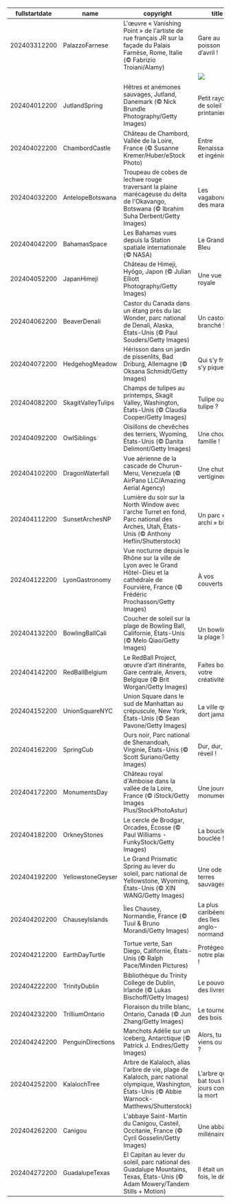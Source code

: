 |fullstartdate|name|copyright|title|image|
|--|--|--|--|--|
202403312200|PalazzoFarnese|L'œuvre « Vanishing Point » de l'artiste de rue français JR sur la façade du Palais Farnèse, Rome, Italie (© Fabrizio Troiani/Alamy)|Gare au poisson d’avril !|![](/fr-FR/2024/04/202403312200PalazzoFarnese.jpg)|
||||![](/fr-FR/2024/04/.jpg)|
202404012200|JutlandSpring|Hêtres et anémones sauvages, Jutland, Danemark (© Nick Brundle Photography/Getty Images)|Petit rayon de soleil printanier|![](/fr-FR/2024/04/202404012200JutlandSpring.jpg)|
202404022200|ChambordCastle|Château de Chambord, Vallée de la Loire, France (© Susanne Kremer/Huber/eStock Photo)|Entre Renaissance et ingéniosité|![](/fr-FR/2024/04/202404022200ChambordCastle.jpg)|
202404032200|AntelopeBotswana|Troupeau de cobes de lechwe rouge traversant la plaine marécageuse du delta de l'Okavango, Botswana (© Ibrahim Suha Derbent/Getty Images)|Les vagabonds des marais|![](/fr-FR/2024/04/202404032200AntelopeBotswana.jpg)|
202404042200|BahamasSpace|Les Bahamas vues depuis la Station spatiale internationale (© NASA)|Le Grand Bleu|![](/fr-FR/2024/04/202404042200BahamasSpace.jpg)|
202404052200|JapanHimeji|Château de Himeji, Hyōgo, Japon (© Julian Elliott Photography/Getty Images)|Une vue royale|![](/fr-FR/2024/04/202404052200JapanHimeji.jpg)|
202404062200|BeaverDenali|Castor du Canada dans un étang près du lac Wonder, parc national de Denali, Alaska, États-Unis (© Paul Souders/Getty Images)|Un castor branché !|![](/fr-FR/2024/04/202404062200BeaverDenali.jpg)|
202404072200|HedgehogMeadow|Hérisson dans un jardin de pissenlits, Bad Driburg, Allemagne (© Oksana Schmidt/Getty Images)|Qui s’y frotte, s’y pique !|![](/fr-FR/2024/04/202404072200HedgehogMeadow.jpg)|
202404082200|SkagitValleyTulips|Champs de tulipes au printemps, Skagit Valley, Washington, États-Unis (© Claudia Cooper/Getty Images)|Tulipe ou pas tulipe ?|![](/fr-FR/2024/04/202404082200SkagitValleyTulips.jpg)|
202404092200|OwlSiblings|Oisillons de chevêches des terriers, Wyoming, États-Unis (© Danita Delimont/Getty Images)|Une chouette famille !|![](/fr-FR/2024/04/202404092200OwlSiblings.jpg)|
202404102200|DragonWaterfall|Vue aérienne de la cascade de Churun-Meru, Venezuela (© AirPano LLC/Amazing Aerial Agency)|Une chute vertigineuse|![](/fr-FR/2024/04/202404102200DragonWaterfall.jpg)|
202404112200|SunsetArchesNP|Lumière du soir sur la North Window avec l'arche Turret en fond, Parc national des Arches, Utah, États-Unis (© Anthony Heflin/Shutterstock)|Un parc « archi » bien !|![](/fr-FR/2024/04/202404112200SunsetArchesNP.jpg)|
202404122200|LyonGastronomy|Vue nocturne depuis le Rhône sur la ville de Lyon avec le Grand Hôtel-Dieu et la cathédrale de Fourvière, France (© Frédéric Prochasson/Getty Images)|À vos couverts !|![](/fr-FR/2024/04/202404122200LyonGastronomy.jpg)|
202404132200|BowlingBallCali|Coucher de soleil sur la plage de Bowling Ball, Californie, États-Unis (© Melo Qiao/Getty Images)|Un bowling à la plage ?|![](/fr-FR/2024/04/202404132200BowlingBallCali.jpg)|
202404142200|RedBallBelgium|Le RedBall Project, œuvre d’art itinérante, Gare centrale, Anvers, Belgique (© Brit Worgan/Getty Images)|Faites bondir votre créativité !|![](/fr-FR/2024/04/202404142200RedBallBelgium.jpg)|
202404152200|UnionSquareNYC|Union Square dans le sud de Manhattan au crépuscule, New York, États-Unis (© Sean Pavone/Getty Images)|La ville qui ne dort jamais|![](/fr-FR/2024/04/202404152200UnionSquareNYC.jpg)|
202404162200|SpringCub|Ours noir, Parc national de Shenandoah, Virginie, États-Unis (© Scott Suriano/Getty Images)|Dur, dur, le réveil !|![](/fr-FR/2024/04/202404162200SpringCub.jpg)|
202404172200|MonumentsDay|Château royal d'Amboise dans la vallée de la Loire, France (© iStock/Getty Images Plus/StockPhotoAstur)|Une journée monumentale|![](/fr-FR/2024/04/202404172200MonumentsDay.jpg)|
202404182200|OrkneyStones|Le cercle de Brodgar, Orcades, Écosse (© Paul Williams - FunkyStock/Getty Images)|La boucle est bouclée !|![](/fr-FR/2024/04/202404182200OrkneyStones.jpg)|
202404192200|YellowstoneGeyser|Le Grand Prismatic Spring au lever du soleil, parc national de Yellowstone, Wyoming, États-Unis (© XIN WANG/Getty Images)|Une ode aux terres sauvages|![](/fr-FR/2024/04/202404192200YellowstoneGeyser.jpg)|
202404202200|ChauseyIslands|Îles Chausey, Normandie, France (© Tuul & Bruno Morandi/Getty Images)|La plus caribéenne des îles anglo-normandes|![](/fr-FR/2024/04/202404202200ChauseyIslands.jpg)|
202404212200|EarthDayTurtle|Tortue verte, San Diego, Californie, États-Unis (© Ralph Pace/Minden Pictures)|Protégeons notre planète !|![](/fr-FR/2024/04/202404212200EarthDayTurtle.jpg)|
202404222200|TrinityDublin|Bibliothèque du Trinity College de Dublin, Irlande (© Lukas Bischoff/Getty Images)|Le pouvoir des livres|![](/fr-FR/2024/04/202404222200TrinityDublin.jpg)|
202404232200|TrilliumOntario|Floraison du trille blanc, Ontario, Canada (© Jun Zhang/Getty Images)|Le tournesol des bois !|![](/fr-FR/2024/04/202404232200TrilliumOntario.jpg)|
202404242200|PenguinDirections|Manchots Adélie sur un iceberg, Antarctique (© Patrick J. Endres/Getty Images)|Alors, tu viens ou pas ?|![](/fr-FR/2024/04/202404242200PenguinDirections.jpg)|
202404252200|KalalochTree|Arbre de Kalaloch, alias l'arbre de vie, plage de Kalaloch, parc national olympique, Washington, États-Unis (© Abbie Warnock-Matthews/Shutterstock)|L’arbre qui se bat tous les jours contre la mort|![](/fr-FR/2024/04/202404252200KalalochTree.jpg)|
202404262200|Canigou|L'abbaye Saint-Martin du Canigou, Casteil, Occitanie, France (© Cyril Gosselin/Getty Images)|Une abbaye millénaire|![](/fr-FR/2024/04/202404262200Canigou.jpg)|
202404272200|GuadalupeTexas|El Capitan au lever du soleil, parc national des Guadalupe Mountains, Texas, États-Unis (© Adam Mowery/Tandem Stills + Motion)|Il était une fois, le désert|![](/fr-FR/2024/04/202404272200GuadalupeTexas.jpg)|
